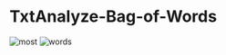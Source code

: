 # TxtAnalyze-Bag-of-Words
![most](https://user-images.githubusercontent.com/33184485/68746285-52180680-0609-11ea-8a9c-3b76bd1b9674.JPG)
![words](https://user-images.githubusercontent.com/33184485/68746312-66f49a00-0609-11ea-8613-9566d6455076.JPG)
